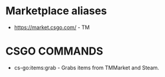 Marketplace aliases
=
* https://market.csgo.com/ - TM

CSGO COMMANDS
=

* cs-go:items:grab - Grabs items from TMMarket and Steam.